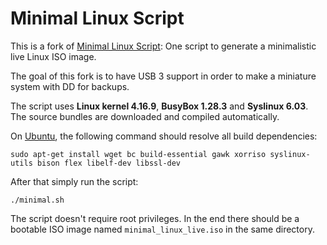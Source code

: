 # Minimal Linux Script

This is a fork of [Minimal Linux Script](https://github.com/ivandavidov/minimal-linux-script): One script to generate a minimalistic live Linux ISO image.

The goal of this fork is to have USB 3 support in order to make a miniature system with DD for backups.

The script uses **Linux kernel 4.16.9**, **BusyBox 1.28.3** and **Syslinux 6.03**. The source bundles are downloaded and compiled automatically.

On [Ubuntu](http://ubuntu.com), the following command should resolve all build dependencies:

    sudo apt-get install wget bc build-essential gawk xorriso syslinux-utils bison flex libelf-dev libssl-dev

After that simply run the script:

    ./minimal.sh
    
The script doesn't require root privileges. In the end there should be a bootable ISO image named `minimal_linux_live.iso` in the same directory.
